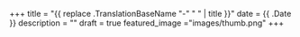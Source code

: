 +++
title = "{{ replace .TranslationBaseName "-" " " | title }}"
date = {{ .Date }}
description = ""
draft = true
featured_image ="images/thumb.png"
+++
